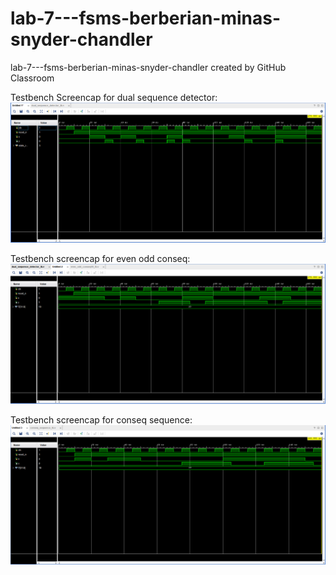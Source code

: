 # lab-7---fsms-berberian-minas-snyder-chandler
lab-7---fsms-berberian-minas-snyder-chandler created by GitHub Classroom


 Testbench Screencap for dual sequence detector: ![dual_sequence_detector_capture](dual_sequence_detector_capture.PNG)
 
 Testbench screencap for even odd conseq: ![even_odd_conseq00_capture](even_odd_conseq00_capture.PNG)
 
 Testbench screencap for conseq sequence: ![conseq_sequence_capture](conseq_sequence_capture.PNG)
